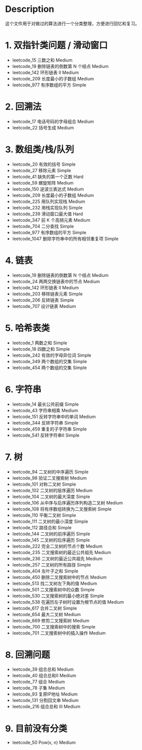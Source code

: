 # Description
这个文件用于对做过的算法进行一个分类整理，方便进行回忆和复习。

# 1. 双指针类问题 / 滑动窗口
- leetcode_15 三数之和 Medium
- leetcode_19 删除链表的倒数第 N 个结点 Medium
- leetcode_142 环形链表 II Medium
- leetcode_209 长度最小的子数组 Medium
- leetcode_977 有序数组的平方 Simple


# 2. 回溯法
- leetcode_17 电话号码的字母组合 Medium
- leetcode_22 括号生成 Medium


# 3. 数组类/栈/队列
- leetcode_20  有效的括号 Simple
- leetcode_27  移除元素 Simple
- leetcode_41  缺失的第一个正数 Hard
- leetcode_59  螺旋矩阵 Medium
- leetcode_150 逆波兰表达式 Medium
- leetcode_209 长度最小的子数组 Medium
- leetcode_225 用队列实现栈 Medium
- leetcode_232 用栈实现队列 Simple
- leetcode_239 滑动窗口最大值 Hard
- leetcode_347 前 K 个高频元素 Medium
- leetcode_704 二分查找 Simple
- leetcode_977 有序数组的平方 Simple
- leetcode_1047 删除字符串中的所有相邻重复项 Simple

# 4. 链表
- leetcode_19 删除链表的倒数第 N 个结点 Medium
- leetcode_24 两两交换链表中的节点 Medium
- leetcode_142 环形链表 II Medium
- leetcode_203 移除链表元素 Simple
- leetcode_206 反转链表 Simple
- leetcode_707 设计链表 Medium

# 5. 哈希表类
- leetcode_1 两数之和 Simple
- leetcode_18 四数之和 Simple
- leetcode_242 有效的字母异位词 Simple
- leetcode_349 两个数组的交集 Simple
- leetcode_454 两个数组的交集 Simple

# 6. 字符串
- leetcode_14 最长公共前缀 Simple
- leetcode_43 字符串相乘 Medium
- leetcode_151 反转字符串中的单词 Medium
- leetcode_344 反转字符串 Simple
- leetcode_459 重复的子字符串 Simple
- leetcode_541 反转字符串II Simple

# 7. 树
- leetcode_94 二叉树的中序遍历 Simple
- leetcode_98 验证二叉搜索树 Medium
- leetcode_101 对称二叉树 Simple
- leetcode_102 二叉树的层序遍历 Medium 
- leetcode_104 二叉树的最大深度 Simple
- leetcode_106 从中序与后序遍历序列构造二叉树 Medium
- leetcode_108 将有序数组转换为二叉搜索树 Simple
- leetcode_110 平衡二叉树 Simple 
- leetcode_111 二叉树的最小深度 Simple 
- leetcode_112 路径总和 Simple 
- leetcode_144 二叉树的前序遍历 Simple
- leetcode_145 二叉树的后序遍历 Simple 
- leetcode_222 完全二叉树的节点个数 Medium
- leetcode_235 二叉搜索树的最近公共祖先 Medium
- leetcode_236 二叉树的最近公共祖先 Medium
- leetcode_257 二叉树的所有路径 Simple
- leetcode_404 左叶子之和 Simple
- leetcode_450 删除二叉搜索树中的节点 Medium
- leetcode_513 找二叉树左下角的值 Medium
- leetcode_501 二叉搜索树中的众数 Simple
- leetcode_530 二叉搜索树的最小绝对差 Simple
- leetcode_538 在遍历左子树时设置为根节点的值 Medium
- leetcode_617 合并二叉树 Simple
- leetcode_654 最大二叉树 Medium
- leetcode_669 修剪二叉搜索树 Medium
- leetcode_700 二叉搜索树中的搜索 Simple
- leetcode_701 二叉搜索树中的插入操作 Medium

# 8. 回溯问题
- leetcode_39 组合总和 Medium
- leetcode_40 组合总和II Medium
- leetcode_77 组合 Medium
- leetcode_78 子集 Medium
- leetcode_93 复原IP地址 Medium
- leetcode_131 分割回文串 Medium
- leetcode_216 组合总和 III Medium

# 9. 目前没有分类
- leetcode_50 Pow(x, n) Medium